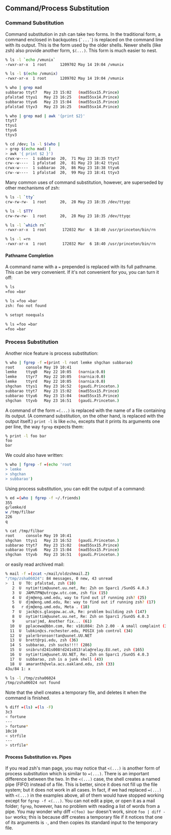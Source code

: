 ## Command/Process Substitution

### Command Substitution

Command substitution in zsh can take two forms. In the traditional form, a
command enclosed in backquotes (`` `...` ``) is replaced on the command line
with its output. This is the form used by the older shells. Newer shells (like
zsh) also provide another form, `$(...)`. This form is much easier to nest.

```bash
% ls -l `echo /vmunix`
-rwxr-xr-x  1 root      1209702 May 14 19:04 /vmunix

% ls -l $(echo /vmunix)
-rwxr-xr-x  1 root      1209702 May 14 19:04 /vmunix

% who | grep mad
subbarao ttyt7   May 23 15:02   (mad55sx15.Prince)
pfalstad ttyu1   May 23 16:25   (mad55sx14.Prince)
subbarao ttyu6   May 23 15:04   (mad55sx15.Prince)
pfalstad ttyv3   May 23 16:25   (mad55sx14.Prince)

% who | grep mad | awk '{print $2}'
ttyt7
ttyu1
ttyu6
ttyv3

% cd /dev; ls -l $(who |
> grep $(echo mad) |
> awk '{ print $2 }')
crwx-w----  1 subbarao  20,  71 May 23 18:35 ttyt7
crw--w----  1 pfalstad  20,  81 May 23 18:42 ttyu1
crwx-w----  1 subbarao  20,  86 May 23 18:38 ttyu6
crw--w----  1 pfalstad  20,  99 May 23 18:41 ttyv3
```

Many common uses of command substitution, however, are superseded by other
mechanisms of zsh:

```bash
% ls -l `tty`
crw-rw-rw-  1 root      20,  28 May 23 18:35 /dev/ttyqc

% ls -l $TTY
crw-rw-rw-  1 root      20,  28 May 23 18:35 /dev/ttyqc

% ls -l `which rn`
-rwxr-xr-x  1 root       172032 Mar  6 18:40 /usr/princeton/bin/rn

% ls -l =rn
-rwxr-xr-x  1 root       172032 Mar  6 18:40 /usr/princeton/bin/rn
```

#### Pathname Completion

A command name with a `=` prepended is replaced with its full pathname. This can
be very convenient. If it's not convenient for you, you can turn it off:

```bash
% ls
=foo =bar

% ls =foo =bar
zsh: foo not found

% setopt noequals

% ls =foo =bar
=foo =bar
```

### Process Substitution

Another nice feature is process substitution:

```bash
% who | fgrep -f =(print -l root lemke shgchan subbarao)
root     console May 19 10:41
lemke    ttyq0   May 22 10:05   (narnia:0.0)
lemke    ttyr7   May 22 10:05   (narnia:0.0)
lemke    ttyrd   May 22 10:05   (narnia:0.0)
shgchan  ttys1   May 23 16:52   (gaudi.Princeton.)
subbarao ttyt7   May 23 15:02   (mad55sx15.Prince)
subbarao ttyu6   May 23 15:04   (mad55sx15.Prince)
shgchan  ttyvb   May 23 16:51   (gaudi.Princeton.)
```

A command of the form `=(...)` is replaced with the name of a file containing
its output. (A command substitution, on the other hand, is replaced with the
output itself.) `print -l` is like `echo`, excepts that it prints its arguments
one per line, the way `fgrep` expects them:

```bash
% print -l foo bar
foo
bar
```

We could also have written:

```bash
% who | fgrep -f =(echo 'root
> lemke
> shgchan
> subbarao')
```

Using process substitution, you can edit the output of a command:

```bash
% ed =(who | fgrep -f ~/.friends)
355
g/lemke/d
w /tmp/filbar
226
q

% cat /tmp/filbar
root     console May 19 10:41
shgchan  ttys1   May 23 16:52   (gaudi.Princeton.)
subbarao ttyt7   May 23 15:02   (mad55sx15.Prince)
subbarao ttyu6   May 23 15:04   (mad55sx15.Prince)
shgchan  ttyvb   May 23 16:51   (gaudi.Princeton.)
```

or easily read archived mail:

```bash
% mail -f =(zcat ~/mail/oldzshmail.Z)
"/tmp/zsha06024": 84 messages, 0 new, 43 unread
>  1  U  TO: pfalstad, zsh (10)
   2  U  nytim!tim@uunet.uu.net, Re: Zsh on Sparc1 /SunOS 4.0.3
   3  U  JAM%TPN@utrcgw.utc.com, zsh fix (15)
   4  U  djm@eng.umd.edu, way to find out if running zsh? (25)
   5  U  djm@eng.umd.edu, Re: way to find out if running zsh? (17)
   6   r djm@eng.umd.edu, Meta . (18)
   7  U  jack@cs.glasgow.ac.uk, Re: problem building zsh (147)
   8  U  nytim!tim@uunet.uu.net, Re: Zsh on Sparc1 /SunOS 4.0.3
   9     ursa!jmd, Another fix... (61)
  10  U  pplacewa@bbn.com, Re: v18i084: Zsh 2.00 - A small complaint (36)
  11  U  lubkin@cs.rochester.edu, POSIX job control (34)
  12  U  yale!bronson!tan@uunet.UU.NET
  13  U  brett@rpi.edu, zsh (36)
  14  S  subbarao, zsh sucks!!!! (286)
  15  U  snibru!d241s008!d241s013!ala@relay.EU.net, zsh (165)
  16  U  nytim!tim@uunet.UU.NET, Re: Zsh on Sparc1 /SunOS 4.0.3
  17  U  subbarao, zsh is a junk shell (43)
  18  U  amaranth@vela.acs.oakland.edu, zsh (33)
43u/84 1: x

% ls -l /tmp/zsha06024
/tmp/zsha06024 not found
```

Note that the shell creates a temporary file, and deletes it when the command is
finished.

```bash
% diff =(ls) =(ls -F)
3c3
< fortune
---
> fortune*
10c10
< strfile
---
> strfile*
```

#### Process Substitution vs. Pipes

If you read zsh's man page, you may notice that `<(...)` is another form of
process substitution which is similar to `=(...)`. There is an important
difference between the two. In the `<(...)` case, the shell creates a named pipe
(FIFO) instead of a file. This is better, since it does not fill up the file
system; but it does not work in all cases. In fact, if we had replaced `=(...)`
with `<(...)` in the examples above, all of them would have stopped working
except for `fgrep -f <(...)`. You can not edit a pipe, or open it as a mail
folder; `fgrep`, however, has no problem with reading a list of words from a
pipe. You may wonder why diff `<(foo) bar` doesn't work, since `foo | diff - bar`
works; this is because diff creates a temporary file if it notices that one
of its arguments is `-`, and then copies its standard input to the temporary
file.
